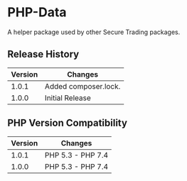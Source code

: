 # PHP-Data

A helper package used by other Secure Trading packages.

## Release History

| Version  | Changes              |
| -------- |---------------       |
| 1.0.1    | Added composer.lock. |
| 1.0.0    | Initial Release      |

## PHP Version Compatibility

| Version  | Changes                        |
| -------- |---------------                 |
| 1.0.1    | PHP 5.3 - PHP 7.4              |
| 1.0.0    | PHP 5.3 - PHP 7.4              |
